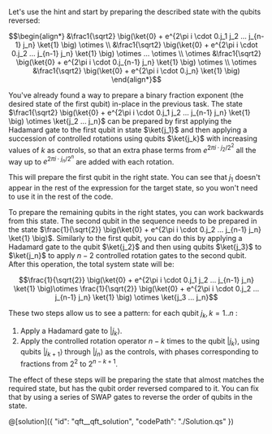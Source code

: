 Let's use the hint and start by preparing the described state with the qubits reversed:

$$\begin{align*}
&\frac1{\sqrt2} \big(\ket{0} + e^{2\pi i \cdot 0.j_1 j_2 ... j_{n-1} j_n} \ket{1} \big) \otimes \\
&\frac1{\sqrt2} \big(\ket{0} + e^{2\pi i \cdot 0.j_2 ... j_{n-1} j_n} \ket{1} \big) \otimes ... \otimes \\
\otimes &\frac1{\sqrt2} \big(\ket{0} + e^{2\pi i \cdot 0.j_{n-1} j_n} \ket{1} \big) \otimes \\
\otimes &\frac1{\sqrt2} \big(\ket{0} + e^{2\pi i \cdot 0.j_n} \ket{1} \big)
\end{align*}$$

You've already found a way to prepare a binary fraction exponent (the desired state of the first qubit) in-place in the previous task. The state $\frac1{\sqrt2} \big(\ket{0} + e^{2\pi i \cdot 0.j_1 j_2 ... j_{n-1} j_n} \ket{1} \big) \otimes \ket{j_2 ... j_n}$ can be prepared by first applying the Hadamard gate to the first qubit in state $\ket{j_1}$ and then applying a succession of controlled rotations using qubits $\ket{j_k}$ with increasing values of $k$ as controls, so that an extra phase terms from $e^{2\pi i \cdot j_2/2^2}$ all the way up to $e^{2\pi i \cdot j_n/2^{n}}$ are added with each rotation. 

This will prepare the first qubit in the right state. You can see that $j_1$ doesn't appear in the rest of the expression for the target state, so you won't need to use it in the rest of the code.

To prepare the remaining qubits in the right states, you can work backwards from this state.
The second qubit in the sequence needs to be prepared in the state $\frac{1}{\sqrt{2}} \big(\ket{0} + e^{2\pi i \cdot 0.j_2 ... j_{n-1} j_n} \ket{1} \big)$. 
Similarly to the first qubit, you can do this by applying a Hadamard gate to the qubit $\ket{j_2}$ and then using qubits $\ket{j_3}$ to $\ket{j_n}$ to apply $n-2$ controlled rotation gates to the second qubit. 
After this operation, the total system state will be: 

$$\frac{1}{\sqrt{2}} \big(\ket{0} + e^{2\pi i \cdot 0.j_1 j_2 ... j_{n-1} j_n} \ket{1} \big)\otimes
\frac{1}{\sqrt{2}} \big(\ket{0} + e^{2\pi i \cdot 0.j_2 ... j_{n-1} j_n} \ket{1} \big) \otimes \ket{j_3 ... j_n}$$

These two steps allow us to see a pattern: for each qubit $j_k, k = 1 .. n$ :

1. Apply a Hadamard gate to $|j_k\rangle$.
2. Apply the controlled rotation operator $n-k$ times to the qubit $|j_k\rangle$, using qubits $|j_{k+1}\rangle$ through $|j_n\rangle$ as the controls, with phases corresponding to fractions from $2^2$ to $2^{n-k+1}$.

The effect of these steps will be preparing the state that almost matches the required state, but has the qubit order reversed compared to it. 
You can fix that by using a series of $\textrm{SWAP}$ gates to reverse the order of qubits in the state.

@[solution]({
"id": "qft__qft_solution",
"codePath": "./Solution.qs"
})
